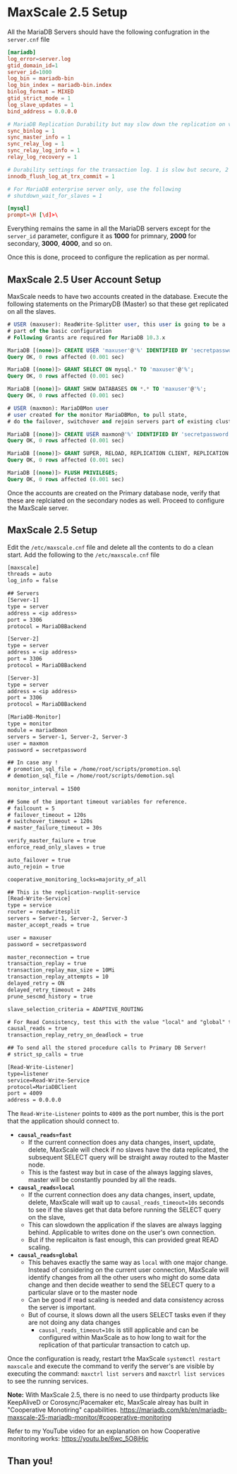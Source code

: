 # MaxScale 2.5 Setup

All the MariaDB Servers should have the following confugration in the `server.cnf` file 

```cnf
[mariadb]
log_error=server.log
gtid_domain_id=1
server_id=1000
log_bin = mariadb-bin
log_bin_index = mariadb-bin.index
binlog_format = MIXED
gtid_strict_mode = 1
log_slave_updates = 1
bind_address = 0.0.0.0

# MariaDB Replication Durability but may slow down the replication on very heavy write environments
sync_binlog = 1
sync_master_info = 1
sync_relay_log = 1
sync_relay_log_info = 1
relay_log_recovery = 1

# Durability settings for the transaction log. 1 is slow but secure, 2 is faster but risk losing some data in case of critical power or hardware failure
innodb_flush_log_at_trx_commit = 1

# For MariaDB enterprise server only, use the following
# shutdown_wait_for_slaves = 1

[mysql]
prompt=\H [\d]>\
```

Everything remains the same in all the MariaDB servers except for the `server_id` parameter, configure it as **1000** for primnary, **2000** for secondary, **3000**, **4000**, and so on.

Once this is done, proceed to configure the replication as per normal.

## MaxScale 2.5 User Account Setup

MaxScale needs to have two accounts created in the database. Execute the following statements on the PrimaryDB (Master) so that these get replicated on all the slaves.

```sql
# USER (maxuser): ReadWrite-Splitter user, this user is going to be a
# part of the basic configuration
# Following Grants are required for MariaDB 10.3.x 

MariaDB [(none)]> CREATE USER 'maxuser'@'%' IDENTIFIED BY 'secretpassword';
Query OK, 0 rows affected (0.001 sec)

MariaDB [(none)]> GRANT SELECT ON mysql.* TO 'maxuser'@'%';
Query OK, 0 rows affected (0.001 sec)

MariaDB [(none)]> GRANT SHOW DATABASES ON *.* TO 'maxuser'@'%';
Query OK, 0 rows affected (0.001 sec)

# USER (maxmon): MariaDBMon user
# user created for the monitor MariaDBMon, to pull state,
# do the failover, switchover and rejoin servers part of existing clusters

MariaDB [(none)]> CREATE USER maxmon@'%' IDENTIFIED BY 'secretpassword';
Query OK, 0 rows affected (0.001 sec)

MariaDB [(none)]> GRANT SUPER, RELOAD, REPLICATION CLIENT, REPLICATION SLAVE ON *.* TO maxmon@'%';
Query OK, 0 rows affected (0.001 sec)

MariaDB [(none)]> FLUSH PRIVILEGES;
Query OK, 0 rows affected (0.001 sec)
```

Once the accounts are created on the Primary database node, verify that these are replciated on the secondary nodes as well. Proceed to configure the MaxScale server.

## MaxScale 2.5 Setup

Edit the `/etc/maxscale.cnf` file and delete all the contents to do a clean start. Add the following to the `/etc/maxscale.cnf` file

```txt
[maxscale]
threads = auto
log_info = false

## Servers
[Server-1]
type = server
address = <ip address>
port = 3306
protocol = MariaDBBackend

[Server-2]
type = server
address = <ip address>
port = 3306
protocol = MariaDBBackend

[Server-3]
type = server
address = <ip address>
port = 3306
protocol = MariaDBBackend

[MariaDB-Monitor]
type = monitor
module = mariadbmon
servers = Server-1, Server-2, Server-3
user = maxmon
password = secretpassword

## In case any !
# promotion_sql_file = /home/root/scripts/promotion.sql
# demotion_sql_file = /home/root/scripts/demotion.sql
 
monitor_interval = 1500

## Some of the important timeout variables for reference.
# failcount = 5
# failover_timeout = 120s
# switchover_timeout = 120s
# master_failure_timeout = 30s

verify_master_failure = true
enforce_read_only_slaves = true

auto_failover = true
auto_rejoin = true

cooperative_monitoring_locks=majority_of_all

## This is the replication-rwsplit-service
[Read-Write-Service]
type = service
router = readwritesplit
servers = Server-1, Server-2, Server-3
master_accept_reads = true

user = maxuser
password = secretpassword

master_reconnection = true
transaction_replay = true
transaction_replay_max_size = 10Mi
transaction_replay_attempts = 10
delayed_retry = ON
delayed_retry_timeout = 240s
prune_sescmd_history = true

slave_selection_criteria = ADAPTIVE_ROUTING

# For Read Consistency, test this with the value "local" and "global" to always use Slaves for reading 
causal_reads = true
transaction_replay_retry_on_deadlock = true

## To send all the stored procedure calls to Primary DB Server!
# strict_sp_calls = true

[Read-Write-Listener]
type=listener
service=Read-Write-Service
protocol=MariaDBClient
port = 4009
address = 0.0.0.0
```

The `Read-Write-Listener` points to `4009` as the port number, this is the port that the application should connect to.

- **`causal_reads=fast`** 
  - If the current connection does any data changes, insert, update, delete, MaxScale will check if no slaves have the data replicated, the subsequent SELECT query will be straight away routed to the Master node.
  - This is the fastest way but in case of the always lagging slaves, master will be constantly pounded by all the reads.
- **`causal_reads=local`**
  - If the current connection does any data changes, insert, update, delete, MaxScale will wait up to `causal_reads_timeout=10s` seconds to see if the slaves get that data before running the SELECT query on the slave, 
  - This can slowdown the application if the slaves are always lagging behind. Applicable to writes done on the user's own connection.
  - But if the replicaiton is fast enough, this can provided great READ scaling.
- **`causal_reads=global`**
  - This behaves exactly the same way as `local` with one major change. Instead of considering on the current user connection, MaxScale will identify changes from all the other users who might do some data change and then decide weather to send the SELECT query to a particular slave or to the master node
  - Can be good if read scaling is needed and data consistency across the server is important.
  - But of course, it slows down all the users SELECT tasks even if they are not doing any data changes
    - `causal_reads_timeout=10s` is still applicable and can be configured within MaxScale as to how long to wait for the replication of that particular transaction to catch up.

Once the configuration is ready, restart trhe MaxScale `systemctl restart maxscale` and execute the command to verify the server's are visible by executing the command: `maxctrl list servers` and `maxctrl list services` to see the running services.

**Note:** With MaxScale 2.5, there is no need to use thirdparty products like KeepAliveD or Corosync/Pacemaker etc, MaxScale alreay has built in "Cooperative Monotiring" capabilities. <https://mariadb.com/kb/en/mariadb-maxscale-25-mariadb-monitor/#cooperative-monitoring>

Refer to my YouTube video for an explanation on how Cooperative monitoring works: https://youtu.be/6wc_5O8jHjc

## Than you!
